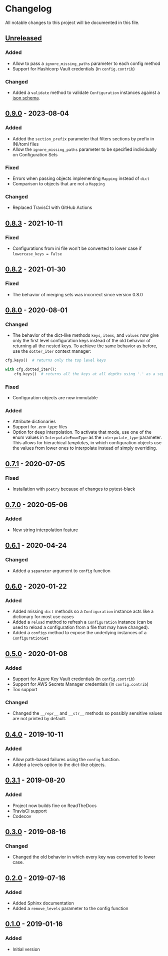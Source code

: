 # Changelog

All notable changes to this project will be documented in this file.

## [Unreleased]

### Added

- Allow to pass a `ignore_missing_paths` parameter to each config method
- Support for Hashicorp Vault credentials (in `config.contrib`)

### Changed

- Added a `validate` method to validate `Configuration` instances against a [json schema](https://json-schema.org/understanding-json-schema/basics.html#basics).

## [0.9.0] - 2023-08-04

### Added

- Added the `section_prefix` parameter that filters sections by prefix in INI/toml files
- Allow the `ignore_missing_paths` parameter to be specified individually on Configuration Sets

### Fixed

- Errors when passing objects implementing `Mapping` instead of `dict`
- Comparison to objects that are not a `Mapping`  

### Changed

- Replaced TravisCI with GitHub Actions


## [0.8.3] - 2021-10-11

### Fixed

- Configurations from ini file won't be converted to lower case if `lowercase_keys = False`

## [0.8.2] - 2021-01-30

### Fixed

- The behavior of merging sets was incorrect since version 0.8.0

## [0.8.0] - 2020-08-01

### Changed

- The behavior of the dict-like methods `keys`, `items`, and `values` now give only the first level configuration keys instead of the old behavior of returning all the nested keys. To achieve the same behavior as before, use the `dotter_iter` context manager:

```python
cfg.keys()  # returns only the top level keys

with cfg.dotted_iter():
    cfg.keys()  # returns all the keys at all depths using '.' as a separator
```

### Fixed

- Configuration objects are now immutable

### Added

- Attribute dictionaries
- Support for _.env_-type files
- Option for deep interpolation. To activate that mode, use one of the enum values in `InterpolateEnumType` as the `interpolate_type` parameter. This allows for hierachical _templates_, in which configuration objects use the values from lower ones to interpolate instead of simply overriding.

## [0.7.1] - 2020-07-05

### Fixed

- Installation with `poetry` because of changes to pytest-black

## [0.7.0] - 2020-05-06

### Added

- New string interpolation feature

## [0.6.1] - 2020-04-24

### Changed

- Added a `separator` argument to `config` function

## [0.6.0] - 2020-01-22

### Added

- Added missing `dict` methods so a `Configuration` instance acts like a dictionary for most use cases
- Added a `reload` method to refresh a `Configuration` instance (can be used to reload a configuration from a file that may have changed).
- Added a `configs` method to expose the underlying instances of a `ConfigurationSet`

## [0.5.0] - 2020-01-08

### Added

- Support for Azure Key Vault credentials (in `config.contrib`)
- Support for AWS Secrets Manager credentials (in `config.contrib`)
- Tox support

### Changed

- Changed the `__repr__` and `__str__` methods so possibly sensitive values are not printed by default.

## [0.4.0] - 2019-10-11

### Added

- Allow path-based failures using the `config` function.
- Added a levels option to the dict-like objects.

## [0.3.1] - 2019-08-20

### Added

- Project now builds fine on ReadTheDocs
- TravisCI support
- Codecov

## [0.3.0] - 2019-08-16

### Changed

- Changed the old behavior in which every key was converted to lower case.

## [0.2.0] - 2019-07-16

### Added

- Added Sphinx documentation
- Added a `remove_levels` parameter to the config function

## [0.1.0] - 2019-01-16

### Added

- Initial version

[unreleased]: https://github.com/tr11/python-configuration/compare/0.9.0...HEAD
[0.9.0]: https://github.com/tr11/python-configuration/compare/0.8.3...0.9.0
[0.8.3]: https://github.com/tr11/python-configuration/compare/0.8.2...0.8.3
[0.8.2]: https://github.com/tr11/python-configuration/compare/0.8.0...0.8.2
[0.8.0]: https://github.com/tr11/python-configuration/compare/0.7.1...0.8.0
[0.7.1]: https://github.com/tr11/python-configuration/compare/0.7.0...0.7.1
[0.7.0]: https://github.com/tr11/python-configuration/compare/0.6.1...0.7.0
[0.6.1]: https://github.com/tr11/python-configuration/compare/0.6.0...0.6.1
[0.6.0]: https://github.com/tr11/python-configuration/compare/0.5.0...0.6.0
[0.5.0]: https://github.com/tr11/python-configuration/compare/0.4.0...0.5.0
[0.4.0]: https://github.com/tr11/python-configuration/compare/0.3.1...0.4.0
[0.3.1]: https://github.com/tr11/python-configuration/compare/0.3.0...0.3.1
[0.3.0]: https://github.com/tr11/python-configuration/compare/0.2.0...0.3.0
[0.2.0]: https://github.com/tr11/python-configuration/compare/0.1.0...0.2.0
[0.1.0]: https://github.com/tr11/python-configuration/releases/tag/0.1.0
